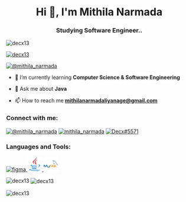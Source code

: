<h1 align="center">Hi 👋, I'm Mithila Narmada</h1>
<h3 align="center">Studying Software Engineer..</h3>

<p align="left"> <img src="https://komarev.com/ghpvc/?username=decx13&label=Profile%20views&color=0e75b6&style=flat" alt="decx13" /> </p>

<p align="left"> <a href="https://github.com/ryo-ma/github-profile-trophy"><img src="https://github-profile-trophy.vercel.app/?username=decx13" alt="decx13" /></a> </p>

<p align="left"> <a href="https://twitter.com/@mithila_narmada" target="blank"><img src="https://img.shields.io/twitter/follow/@mithila_narmada?logo=twitter&style=for-the-badge" alt="@mithila_narmada" /></a> </p>

- 🌱 I’m currently learning **Computer Science & Software Engineering**

- 💬 Ask me about **Java**

- 📫 How to reach me **mithilanarmadaliyanage@gmail.com**

<h3 align="left">Connect with me:</h3>
<p align="left">
<a href="https://twitter.com/@mithila_narmada" target="blank"><img align="center" src="https://raw.githubusercontent.com/rahuldkjain/github-profile-readme-generator/master/src/images/icons/Social/twitter.svg" alt="@mithila_narmada" height="30" width="40" /></a>
<a href="https://instagram.com/mithila_narmada" target="blank"><img align="center" src="https://raw.githubusercontent.com/rahuldkjain/github-profile-readme-generator/master/src/images/icons/Social/instagram.svg" alt="mithila_narmada" height="30" width="40" /></a>
<a href="https://discord.gg/Decx#5571" target="blank"><img align="center" src="https://raw.githubusercontent.com/rahuldkjain/github-profile-readme-generator/master/src/images/icons/Social/discord.svg" alt="Decx#5571" height="30" width="40" /></a>
</p>

<h3 align="left">Languages and Tools:</h3>
<p align="left"> <a href="https://www.figma.com/" target="_blank" rel="noreferrer"> <img src="https://www.vectorlogo.zone/logos/figma/figma-icon.svg" alt="figma" width="40" height="40"/> </a> <a href="https://www.java.com" target="_blank" rel="noreferrer"> <img src="https://raw.githubusercontent.com/devicons/devicon/master/icons/java/java-original.svg" alt="java" width="40" height="40"/> </a> <a href="https://www.mysql.com/" target="_blank" rel="noreferrer"> <img src="https://raw.githubusercontent.com/devicons/devicon/master/icons/mysql/mysql-original-wordmark.svg" alt="mysql" width="40" height="40"/> </a> </p>

<p><img align="left" src="https://github-readme-stats.vercel.app/api/top-langs?username=decx13&show_icons=true&locale=en&layout=compact" alt="decx13" /></p>

<p>&nbsp;<img align="center" src="https://github-readme-stats.vercel.app/api?username=decx13&show_icons=true&locale=en" alt="decx13" /></p>

<p><img align="center" src="https://github-readme-streak-stats.herokuapp.com/?user=decx13&" alt="decx13" /></p>

<!--
**Decx13/Decx13** is a ✨ _special_ ✨ repository because its `README.md` (this file) appears on your GitHub profile.

Here are some ideas to get you started:

- 🔭 I’m currently working on ...
- 🌱 I’m currently learning ...
- 👯 I’m looking to collaborate on ...
- 🤔 I’m looking for help with ...
- 💬 Ask me about ...
- 📫 How to reach me: ...
- 😄 Pronouns: ...
- ⚡ Fun fact: ...
-->
